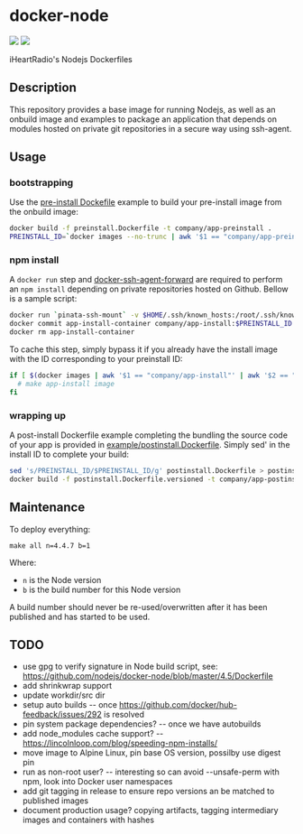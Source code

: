 # docker-node

[![](https://images.microbadger.com/badges/version/iheartradio/node.svg)](http://microbadger.com/images/iheartradio/node "Get your own version badge on microbadger.com")
[![](https://images.microbadger.com/badges/image/iheartradio/node.svg)](http://microbadger.com/images/iheartradio/node "Get your own image badge on microbadger.com")

iHeartRadio's Nodejs Dockerfiles

## Description

This repository provides a base image for running Nodejs, as well as an onbuild image and examples to package an application that depends on modules hosted on private git repositories in a secure way using ssh-agent.

## Usage

### bootstrapping

Use the [pre-install Dockefile](example/preinstall.Dockerfile) example to build your pre-install image from the onbuild image:

```bash
docker build -f preinstall.Dockerfile -t company/app-preinstall .
PREINSTALL_ID=`docker images --no-trunc | awk '$1 == "company/app-preinstall"' | awk '{print $3}'`
```

### npm install

A `docker run` step and [docker-ssh-agent-forward](https://github.com/avsm/docker-ssh-agent-forward) are required to perform an `npm install` depending on private repositories hosted on Github. Bellow is a sample script:

```bash
docker run `pinata-ssh-mount` -v $HOME/.ssh/known_hosts:/root/.ssh/known_hosts:ro --name app-install-container company/app-preinstall install
docker commit app-install-container company/app-install:$PREINSTALL_ID
docker rm app-install-container
```

To cache this step, simply bypass it if you already have the install image with the ID corresponding to your preinstall ID:

```bash
if [ $(docker images | awk '$1 == "company/app-install"' | awk '$2 == "$PREINSTALL_ID"' | wc -l) -eq 0 ]; then
  # make app-install image
fi
```

### wrapping up

A post-install Dockerfile example completing the bundling the source code of your app is provided in [example/postinstall.Dockerfile](example/postinstall.Dockerfile). Simply sed' in the install ID to complete your build:

```bash
sed 's/PREINSTALL_ID/$PREINSTALL_ID/g' postinstall.Dockerfile > postinstall.Dockerfile.versioned
docker build -f postinstall.Dockerfile.versioned -t company/app-postinstall .
```

## Maintenance

To deploy everything:

```
make all n=4.4.7 b=1
```

Where:

* `n` is the Node version
* `b` is the build number for this Node version

A build number should never be re-used/overwritten after it has been published and has started to be used.

## TODO

- use gpg to verify signature in Node build script, see: https://github.com/nodejs/docker-node/blob/master/4.5/Dockerfile
- add shrinkwrap support
- update workdir/src dir
- setup auto builds -- once https://github.com/docker/hub-feedback/issues/292 is resolved
- pin system package dependencies? -- once we have autobuilds
- add node_modules cache support? -- https://lincolnloop.com/blog/speeding-npm-installs/
- move image to Alpine Linux, pin base OS version, possilby use digest pin
- run as non-root user? -- interesting so can avoid --unsafe-perm with npm, look into Docker user namespaces
- add git tagging in release to ensure repo versions an be matched to published images
- document production usage? copying artifacts, tagging intermediary images and containers with hashes

